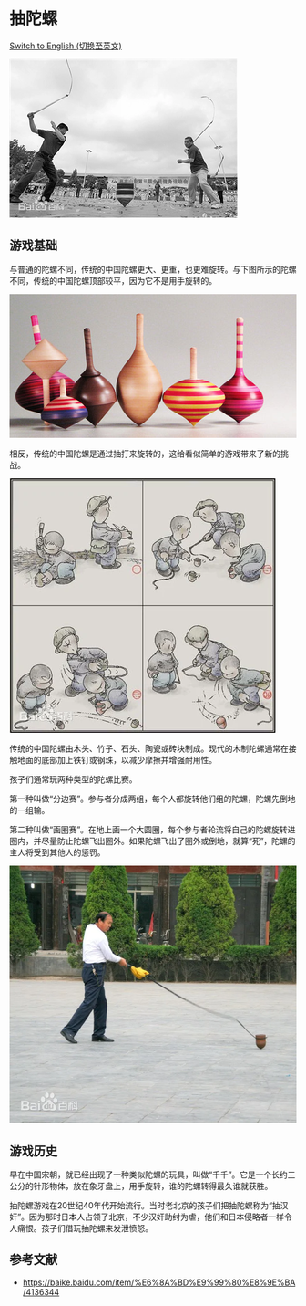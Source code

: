 # 抽陀螺

[Switch to English (切换至英文)](../../English/Games/Whipping%20Spinning%20Top.md)

![center | 500](../../_Images/large%20spinning.png)

## 游戏基础

与普通的陀螺不同，传统的中国陀螺更大、更重，也更难旋转。与下图所示的陀螺不同，传统的中国陀螺顶部较平，因为它不是用手旋转的。

![center | 500](../../_Images/wrong%20spinning%20tops.png)

相反，传统的中国陀螺是通过抽打来旋转的，这给看似简单的游戏带来了新的挑战。

![center | 500](../../_Images/cartoon%20spinning.png)

传统的中国陀螺由木头、竹子、石头、陶瓷或砖块制成。现代的木制陀螺通常在接触地面的底部加上铁钉或钢珠，以减少摩擦并增强耐用性。

孩子们通常玩两种类型的陀螺比赛。

第一种叫做“分边赛”。参与者分成两组，每个人都旋转他们组的陀螺，陀螺先倒地的一组输。

第二种叫做“画圈赛”。在地上画一个大圆圈，每个参与者轮流将自己的陀螺旋转进圈内，并尽量防止陀螺飞出圈外。如果陀螺飞出了圈外或倒地，就算“死”，陀螺的主人将受到其他人的惩罚。

![](../../_Images/old%20man%20whipping.png)

## 游戏历史

早在中国宋朝，就已经出现了一种类似陀螺的玩具，叫做“千千”。它是一个长约三公分的针形物体，放在象牙盘上，用手旋转，谁的陀螺转得最久谁就获胜。

抽陀螺游戏在20世纪40年代开始流行。当时老北京的孩子们把抽陀螺称为“抽汉奸”。因为那时日本人占领了北京，不少汉奸助纣为虐，他们和日本侵略者一样令人痛恨。孩子们借玩抽陀螺来发泄愤怒。

## 参考文献
- https://baike.baidu.com/item/%E6%8A%BD%E9%99%80%E8%9E%BA/4136344
